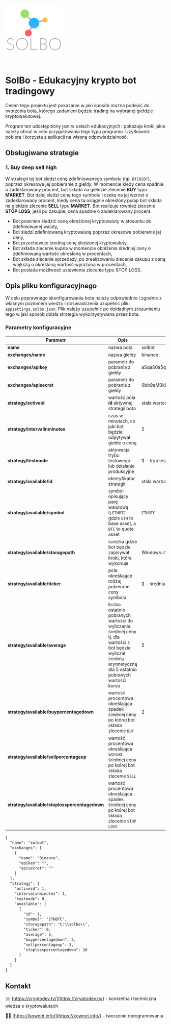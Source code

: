 ![SolBo Logo](Docs/images/solbo_logo_small.png)
# SolBo - Edukacyjny krypto bot tradingowy

Celem tego projektu jest pokazanie w jaki sposób można podejść do tworzenia bota, którego zadaniem będzie trading na wybranej giełdzie kryptowalutowej.

Program ten udostępniony jest w celach edukacyjnych i pokazuje kroki jakie należy obrać w celu przygotowania tego typu programu. Użytkownik pobiera i korzysta z aplikacji na własną odpowiedzialność. 

## Obsługiwane strategie

### 1. Buy deep sell high

W strategii tej bot śledzi cenę zdefiniowanego symbolu (np. `BTCUSDT`), poprzez okresowe jej pobieranie z giełdy. W momencie kiedy cena spadnie o zadeklarowany procent, bot składa na giełdzie zlecenie **BUY** typu **MARKET**. Bot dalej śledzi cenę tego symbolu i czeka na jej wzrost o zadeklarowany procent, kiedy cena ta osiągnie określony pułap bot składa na giełdzie zlecenie **SELL** typu **MARKET**. Bot realizuje również zlecenie **STOP LOSS**, jeśli po zakupie, cena spadnie o zadeklarowany procent.

- Bot powinien śledzić cenę określonej kryptowaluty w stosunku do zdefiniowanej waluty,
- Bot śledzi zdefiniowaną kryptowalutę poprzez okresowe pobieranie jej ceny,
- Bot przechowuje średnią cenę śledzonej kryptowaluty,
- Bot składa zlecenie kupna w momencie obniżenia średniej ceny o zdefiniowaną wartość określoną w procentach,
- Bot składa zlecenie sprzedaży, po zrealizowaniu zlecenia zakupu z ceną większą o określoną wartość wyrażoną w procentach,
- Bot posiada możliwość ustawienia zlecenia typu STOP LOSS.

## Opis pliku konfiguracyjnego

W celu poprawnego skonfigurowania bota należy odpowiednio i zgodnie z własnym poziomem wiedzy i doświadczenia uzupełnić plik: `appsettings.solbo.json`. Plik należy uzupełnić po dokładnym zrozumieniu tego w jaki sposób działa strategia wykorzystywana przez bota.

### Parametry konfiguracyjne

Parametr 	| Opis 	| Przykładowa wartość 	| Typ
------------|-------|-----------------------|-----
**name**	|nazwa bota|solbot|opcjonalne
**exchanges/name**|nazwa giełdy|binance|opcjonalne
**exchanges/apikey**|parametr do pobrania z giełdy|aSqaS0a5qkjy9fe05Fu40yeM0kB506xXWAZ70bb9Crdk55fEzBN99hA7uLUqs01J|opcjonalny gdy **strategy/testmode** ma wartość 1
**exchanges/apisecret**|parametr do pobrania z giełdy|0bb9eM0kB506Crdk55aS0a5qkjy9fe05fEzBN99hA7uLUqs01JaSqFu40yxXWAZ7|opcjonalny gdy **strategy/testmode** ma wartość 1
**strategy/activeid**|wartość pola **id** aktywnej strategii bota|stała wartość: **1**|obowiązkowe
**strategy/intervalinminutes**|czas w minutach, co jaki bot będzie odpytywał giełde o cenę|5|obowiązkowe
**strategy/testmode**|aktywacja trybu testowego lub działanie produkcyjne|**1** - tryb testowy, **0** - tryb produkcyjny|obowiązkowe
**strategy/available/id**|identyfikator strategii|stała wartość: **1**|obowiązkowe
**strategy/available/symbol**|symbol opisujący parę walutową tj.`ETHBTC` gdzie `ETH` to base asset, a `BTC` to quote asset|`ETHBTC`|obowiązkowe
**strategy/available/storagepath**|ścieżka gdzie bot będzie zapisywał kroki, które wykonuje|Windows: `C:\\solbo\\`|obowiązkowe
**strategy/available/ticker**|pole określające rodzaj pobierane ceny symbolu|**1** - średnia z ostatnich 5min, **0** - aktualna cena / kurs|obowiązkowe
**strategy/available/average**|liczba ostatnio pobranych wartości do wyliczania średniej ceny tj. dla wartości `5` bot będzie wyliczał średnią arytmetyczną dla 5 ostatnio pobranych wartości kursu|5|obowiązkowe
**strategy/available/buypercentagedown**|wartość procentowa określająca spadek średniej ceny po której bot składa zlecenie `BUY`|2|obowiązkowe
**strategy/available/sellpercentageup**|wartość procentowa określająca wzrost średniej ceny po której bot składa zlecenie `SELL`||obowiązkowe
**strategy/available/stoplosspercentagedown**|wartość procentowa określająca spadek średniej ceny po której bot składa zlecenie `STOP LOSS`||obowiązkowe

```
{
  "name": "solbot",
  "exchanges": [
    {
      "name": "Binance",
      "apikey": "",
      "apisecret": ""
    }
  ],
  "strategy": {
    "activeid": 1,
    "intervalinminutes": 1,
    "testmode": 0,
    "available": [
      {
        "id": 1,
        "symbol": "ETHBTC",
        "storagepath": "C:\\solbo\\",
        "ticker": 0,
        "average": 5,
        "buypercentagedown": 2,
        "sellpercentageup": 3,
        "stoplosspercentagedown": 10
      }
    ]
  }
}
```

## Kontakt

✉️ [https://cryptodev.tv/](https://cryptodev.tv/) - konkretna i techniczna wiedza o kryptowalutach

👨‍💻 [https://kownet.info/](https://kownet.info/) - tworzenie oprogramowania